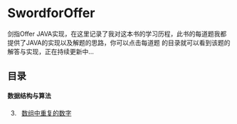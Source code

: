 <link href="markdown.css" rel="stylesheet"></link>

# SwordforOffer
剑指Offer JAVA实现，在这里记录了我对这本书的学习历程，此书的每道题我都提供了JAVA的实现以及解题的思路，你可以点击每道题
的目录就可以看到该题的解答与实现，正在持续更新中...


## 目录 
#### 数据结构与算法 
3. &#160; [数组中重复的数字](/src/datastrcture/problem_03)





